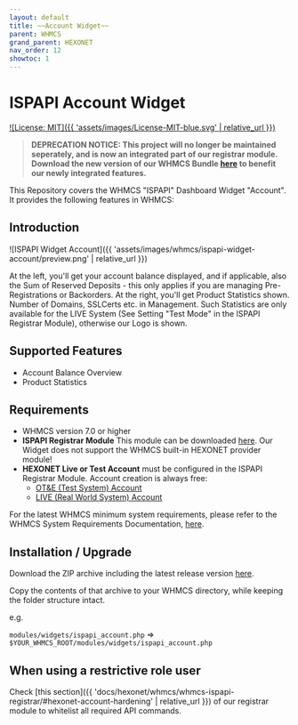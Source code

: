 ```yaml
---
layout: default
title: ~~Account Widget~~
parent: WHMCS
grand_parent: HEXONET
nav_order: 12
showtoc: 1
---
```


# ISPAPI Account Widget

[![License: MIT]({{ 'assets/images/License-MIT-blue.svg' | relative_url }})](//opensource.org/licenses/MIT)

> **DEPRECATION NOTICE: This project will no longer be maintained seperately, and is now an integrated part of our registrar module. Download the new version of our WHMCS Bundle [here](//github.com/centralnicgroup-opensource/rtldev-middleware-whmcs) to benefit our newly integrated features.**


This Repository covers the WHMCS "ISPAPI" Dashboard Widget "Account". It provides the following features in WHMCS:

## Introduction

![ISPAPI Widget Account]({{ 'assets/images/whmcs/ispapi-widget-account/preview.png' | relative_url }})

At the left, you'll get your account balance displayed, and if applicable, also the Sum of Reserved Deposits - this only applies if you are managing Pre-Registrations or Backorders. At the right, you'll get Product Statistics shown. Number of Domains, SSLCerts etc. in Management. Such Statistics are only available for the LIVE System (See Setting "Test Mode" in the ISPAPI Registrar Module), otherwise our Logo is shown.

## Supported Features

* Account Balance Overview
* Product Statistics

## Requirements

* WHMCS version 7.0 or higher
* **ISPAPI Registrar Module** This module can be downloaded [here](//github.com/hexonet/whmcs-ispapi-registrar/raw/master/whmcs-ispapi-registrar-latest.zip). Our Widget does not support the WHMCS built-in HEXONET provider module!
* **HEXONET Live or Test Account** must be configured in the ISPAPI Registrar Module. Account creation is always free:
  * [OT&E (Test System) Account](//www.hexonet.net/signup-ote)
  * [LIVE (Real World System) Account](//www.hexonet.net/cart?signup=true)

For the latest WHMCS minimum system requirements, please refer to the WHMCS System Requirements Documentation, [here](//docs.whmcs.com/System_Requirements).

## Installation / Upgrade

Download the ZIP archive including the latest release version [here](//github.com/hexonet/whmcs-ispapi-widget-account/raw/master/whmcs-ispapi-widget-account-latest.zip).

Copy the contents of that archive to your WHMCS directory, while keeping the folder structure intact.

e.g.

`modules/widgets/ispapi_account.php` => `$YOUR_WHMCS_ROOT/modules/widgets/ispapi_account.php`

## When using a restrictive role user

Check [this section]({{ 'docs/hexonet/whmcs/whmcs-ispapi-registrar/#hexonet-account-hardening' | relative_url }}) of our registrar module to whitelist all required API commands.
